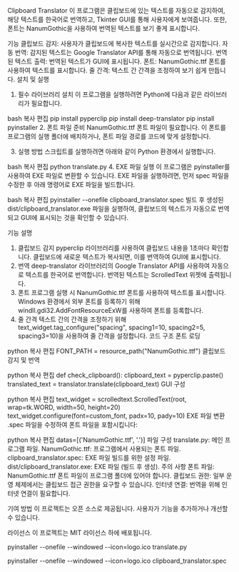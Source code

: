 Clipboard Translator
이 프로그램은 클립보드에 있는 텍스트를 자동으로 감지하여, 해당 텍스트를 한국어로 번역하고, Tkinter GUI를 통해 사용자에게 보여줍니다. 또한, 폰트는 NanumGothic을 사용하여 번역된 텍스트를 보기 좋게 표시합니다.

기능
클립보드 감지: 사용자가 클립보드에 복사한 텍스트를 실시간으로 감지합니다.
자동 번역: 감지된 텍스트는 Google Translator API를 통해 자동으로 번역됩니다.
번역된 텍스트 출력: 번역된 텍스트가 GUI에 표시됩니다.
폰트: NanumGothic.ttf 폰트를 사용하여 텍스트를 표시합니다.
줄 간격: 텍스트 간 간격을 조정하여 보기 쉽게 만듭니다.
설치 및 실행
1. 필수 라이브러리 설치
이 프로그램을 실행하려면 Python에 다음과 같은 라이브러리가 필요합니다.

bash
복사
편집
pip install pyperclip
pip install deep-translator
pip install pyinstaller
2. 폰트 파일 준비
NanumGothic.ttf 폰트 파일이 필요합니다. 이 폰트를 프로그램의 실행 폴더에 배치하거나, 폰트 파일 경로를 코드에 맞게 설정합니다.

3. 실행 방법
스크립트를 실행하려면 아래와 같이 Python 환경에서 실행합니다.

bash
복사
편집
python translate.py
4. EXE 파일 실행
이 프로그램은 pyinstaller를 사용하여 EXE 파일로 변환할 수 있습니다. EXE 파일을 실행하려면, 먼저 spec 파일을 수정한 후 아래 명령어로 EXE 파일을 빌드합니다.

bash
복사
편집
pyinstaller --onefile clipboard_translator.spec
빌드 후 생성된 dist/clipboard_translator.exe 파일을 실행하여, 클립보드의 텍스트가 자동으로 번역되고 GUI에 표시되는 것을 확인할 수 있습니다.

기능 설명
1. 클립보드 감지
pyperclip 라이브러리를 사용하여 클립보드 내용을 1초마다 확인합니다.
클립보드에 새로운 텍스트가 복사되면, 이를 번역하여 GUI에 표시합니다.
2. 번역
deep-translator 라이브러리의 Google Translator API를 사용하여 자동으로 텍스트를 한국어로 번역합니다.
번역된 텍스트는 ScrolledText 위젯에 출력됩니다.
3. 폰트
프로그램 실행 시 NanumGothic.ttf 폰트를 사용하여 텍스트를 표시합니다.
Windows 환경에서 외부 폰트를 등록하기 위해 windll.gdi32.AddFontResourceExW를 사용하여 폰트를 등록합니다.
4. 줄 간격
텍스트 간의 간격을 조정하기 위해 text_widget.tag_configure("spacing", spacing1=10, spacing2=5, spacing3=10)을 사용하여 줄 간격을 설정합니다.
코드 구조
폰트 로딩

python
복사
편집
FONT_PATH = resource_path("NanumGothic.ttf")
클립보드 감지 및 번역

python
복사
편집
def check_clipboard():
    clipboard_text = pyperclip.paste()
    translated_text = translator.translate(clipboard_text)
GUI 구성

python
복사
편집
text_widget = scrolledtext.ScrolledText(root, wrap=tk.WORD, width=50, height=20)
text_widget.configure(font=custom_font, padx=10, pady=10)
EXE 파일 변환 .spec 파일을 수정하여 폰트 파일을 포함시킵니다:

python
복사
편집
datas=[('NanumGothic.ttf', '.')]
파일 구성
translate.py: 메인 프로그램 파일.
NanumGothic.ttf: 프로그램에서 사용되는 폰트 파일.
clipboard_translator.spec: EXE 파일 빌드를 위한 설정 파일.
dist/clipboard_translator.exe: EXE 파일 (빌드 후 생성).
주의 사항
폰트 파일: NanumGothic.ttf 폰트 파일이 프로그램 폴더에 있어야 합니다.
클립보드 권한: 일부 운영 체제에서는 클립보드 접근 권한을 요구할 수 있습니다.
인터넷 연결: 번역을 위해 인터넷 연결이 필요합니다.

기여 방법
이 프로젝트는 오픈 소스로 제공됩니다. 사용자가 기능을 추가하거나 개선할 수 있습니다.

라이선스
이 프로젝트는 MIT 라이선스 하에 배포됩니다.

pyinstaller --onefile --windowed --icon=logo.ico translate.py

pyinstaller --onefile --windowed --icon=logo.ico clipboard_translator.spec
